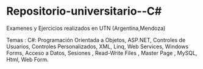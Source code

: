 # Repositorio-universitario--C#
Examenes y Ejercicios realizados en UTN (Argentina,Mendoza)

Temas : C#: Programación Orientada a Objetos, ASP.NET, 
Controles de Usuarios, Controles Personalizados, XML, Linq, 
Web Services, Windows Forms, Acceso a Datos, Sesiones , 
Read-Write Files , Master Page , MySQL, Html, Web Form.
